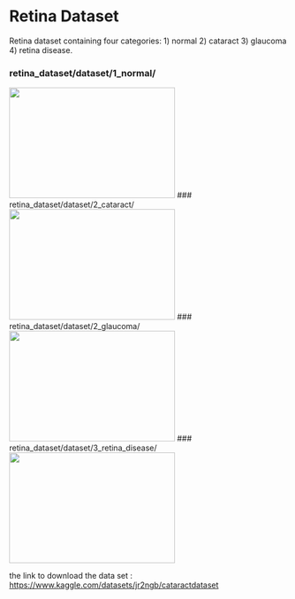 # Retina Dataset
Retina dataset containing four categories: 1) normal 2) cataract 3) glaucoma 4) retina disease. 
### retina_dataset/dataset/1_normal/
<img src = https://github.com/sjchoi86/retina_dataset/blob/master/dataset/1_normal/NL_001.png width="300" height="200" />
### retina_dataset/dataset/2_cataract/
<img src = https://github.com/sjchoi86/retina_dataset/blob/master/dataset/2_cataract/cataract_001.png width="300" height="200" />
### retina_dataset/dataset/2_glaucoma/
<img src = https://github.com/sjchoi86/retina_dataset/blob/master/dataset/2_glaucoma/Glaucoma_001.png width="300" height="200" />
### retina_dataset/dataset/3_retina_disease/
<img src = https://github.com/sjchoi86/retina_dataset/blob/master/dataset/3_retina_disease/Retina_001.png width="300" height="200" />

the link to download the data set : https://www.kaggle.com/datasets/jr2ngb/cataractdataset
